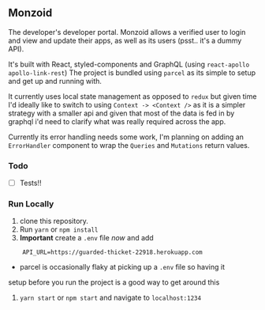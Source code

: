 ## Monzoid

The developer's developer portal. Monzoid allows a verified user to login
and view and update their apps, as well as its users (psst.. it's a dummy
API).

It's built with React, styled-components and GraphQL (using `react-apollo` `apollo-link-rest`)
The project is bundled using `parcel` as its simple to setup and get up and
running with.

It currently uses local state management as opposed to `redux` but given
time I'd ideally like to switch to using `Context -> <Context />` as it is
a simpler strategy with a smaller api and given that most of the data is
fed in by graphql i'd need to clarify what was really required across the
app.

Currently its error handling needs some work, I'm planning on adding an
`ErrorHandler` component to wrap the `Queries` and `Mutations` return
values.

### Todo

-   [ ] Tests!!

### Run Locally

1.  clone this repository.
1.  Run `yarn` or `npm install`
1.  **Important** create a `.env` file _now_ and add

```
    API_URL=https://guarded-thicket-22918.herokuapp.com
```

-   parcel is occasionally flaky at picking up a `.env` file so having it

setup before you run the project is a good way to get around this

1.  `yarn start` or `npm start` and navigate to `localhost:1234`
